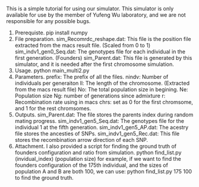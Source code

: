 This is a simple tutorial for using our simulator. This simulator is only available for use by the member of Yufeng Wu laboratory, and we are not responsible for any possible bugs.

1. Prerequiste.
	pip install numpy
2. File preparation. 
	sim_Recomrdc_reshape.dat: This file is the position file extracted from the macs result file. (Scaled from 0 to 1)
	sim_indv1_gen0_Seq.dat: The genotypes file for each individual in the first generation. (Founders)
	sim_Parent.dat: This file is generated by this simulator, and it is needed after the first chromosome simulation.
3. Usage.
	python main_multi2.py
4. Parameters.
	prefix: The prefix of all the files.
	nindv: Number of individuals per generaiton
	ll: The length of the chromosome. (Extracted from the macs result file)
	No: The total population size in begining.
	Ne: Population size
	Ng: number of generations since admixture
	r: Recombination rate using in macs
	chrs: set as 0 for the first chromsome, and 1 for the rest chromsomes.
5. Outputs.
	sim_Parent.dat: The file stores the parents index during random mating progress.
	sim_indv1_gen5_Seq.dat: The genotypes file for the individual 1 at the fifth generation.
	sim_indv1_gen5_AP.dat: The acestry file stores the ancesties of SNPs.
	sim_indv1_gen5_Rec.dat: This file stores the recombination arrow direction of each SNP.
6. Attachment.
	I also provided a script for finding the ground truth of founders configuration and ratio from simulation.
	python find_list.py (invidual_index) (population size)
	for example, if we want to find the founders configuration of the 175th individual, and the sizes of population A and B are both 100, we can use:
	python find_list.py 175 100
	to find the ground truth.
